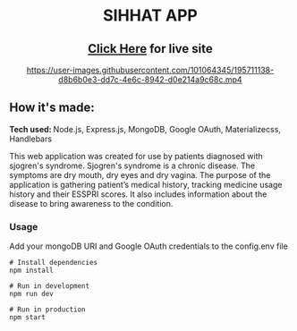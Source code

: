 
<div align="center"> 

# SIHHAT APP 
## [Click Here](https://sihhatapp.onrender.com/?) for live site 


https://user-images.githubusercontent.com/101064345/195711138-d8b6b0e3-dd7c-4e6c-8942-d0e214a9c68c.mp4


</div>

## How it's made:
<strong> Tech used: </strong> Node.js, Express.js, MongoDB, Google OAuth, Materializecss, Handlebars

 This web application was created for use by patients diagnosed with sjogren's syndrome. Sjogren's syndrome is a chronic disease. The symptoms are dry mouth, dry eyes and dry vagina. The purpose of the application is gathering patient’s medical history, tracking medicine usage history and their ESSPRI scores. It also includes information about the disease to bring awareness to the condition.
 

### Usage

Add your mongoDB URI and Google OAuth credentials to the config.env file

```
# Install dependencies
npm install

# Run in development
npm run dev

# Run in production
npm start
```
